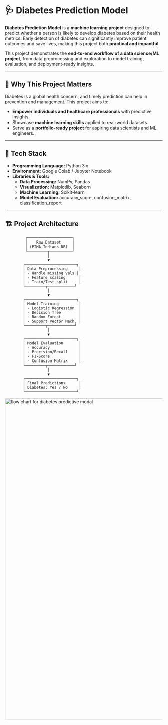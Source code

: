 # 🩺 Diabetes Prediction Model

**Diabetes Prediction Model** is a **machine learning project** designed to predict whether a person is likely to develop diabetes based on their health metrics. Early detection of diabetes can significantly improve patient outcomes and save lives, making this project both **practical and impactful**.

This project demonstrates the **end-to-end workflow of a data science/ML project**, from data preprocessing and exploration to model training, evaluation, and deployment-ready insights.

---

## 🌟 Why This Project Matters
Diabetes is a global health concern, and timely prediction can help in prevention and management. This project aims to:  
- **Empower individuals and healthcare professionals** with predictive insights.  
- Showcase **machine learning skills** applied to real-world datasets.  
- Serve as a **portfolio-ready project** for aspiring data scientists and ML engineers.  

---

## 🚀 Tech Stack
- **Programming Language:** Python 3.x  
- **Environment:** Google Colab / Jupyter Notebook  
- **Libraries & Tools:**
  - **Data Processing:** NumPy, Pandas
  - **Visualization:** Matplotlib, Seaborn
  - **Machine Learning:** Scikit-learn
  - **Model Evaluation:** accuracy_score, confusion_matrix, classification_report

---

## 🏗️ Project Architecture

             ┌────────────────────┐
             │    Raw Dataset     │
             │ (PIMA Indians DB)  │
             └─────────┬──────────┘
                       │
                       ▼
            ┌───────────────────────┐
            │ Data Preprocessing     │
            │ - Handle missing vals │
            │ - Feature scaling      │
            │ - Train/Test split     │
            └─────────┬────────────┘
                       │
                       ▼
            ┌───────────────────────┐
            │ Model Training         │
            │ - Logistic Regression  │
            │ - Decision Tree        │
            │ - Random Forest        │
            │ - Support Vector Mach. │
            └─────────┬────────────┘
                       │
                       ▼
            ┌───────────────────────┐
            │ Model Evaluation       │
            │ - Accuracy             │
            │ - Precision/Recall     │
            │ - F1-Score             │
            │ - Confusion Matrix     │
            └─────────┬────────────┘        
                       │
                       ▼
            ┌───────────────────────┐
            │ Final Predictions      │
            │ Diabetes: Yes / No     │
            └───────────────────────┘


<img width="1536" height="1024" alt="flow chart for diabetes predictive modal" src="https://github.com/user-attachments/assets/8e7be687-d6ed-4bc3-a29b-1320bd973922" />
